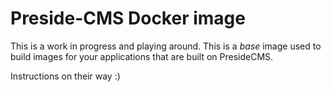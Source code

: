 # Preside-CMS Docker image

This is a work in progress and playing around. This is a _base_ image
used to build images for your applications that are built on PresideCMS.

Instructions on their way :)